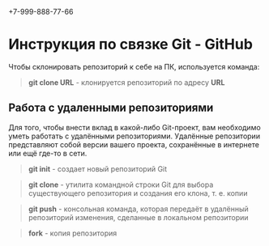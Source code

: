 +7-999-888-77-66
# Инструкция по связке Git - GitHub

Чтобы склонировать репозиторий к себе на ПК, используется команда: 
> **git clone URL** - клонируется репозиторий по адресу **URL** 

## Работа с удаленными репозиториями

Для того, чтобы внести вклад в какой-либо Git-проект, вам необходимо уметь работать с удалёнными репозиториями. Удалённые репозитории представляют собой версии вашего проекта, сохранённые в интернете или ещё где-то в сети. 

>**git init** - создает новый репозиторий Git

>**git clone** - утилита командной строки Git для выбора существующего репозитория и создания его клона, т. е. копии

>**git push** - консольная команда, которая передаёт в удалённый репозиторий изменения, сделанные в локальном репозитории

>**fork** - копия репозитория

